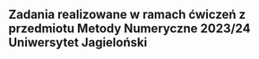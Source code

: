 ## Zadania realizowane w ramach ćwiczeń z przedmiotu Metody Numeryczne 2023/24 Uniwersytet Jagieloński
